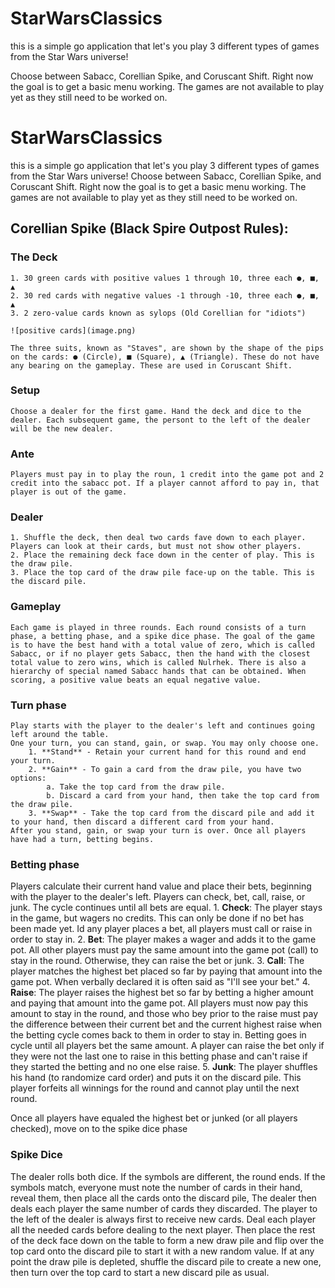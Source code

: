 # StarWarsClassics
<!-- First Created Feb 1st, 2022
     _______.___________.    ___      .______         ____    __    ____  ___      .______          _______.
    /       |           |   /   \     |   _  \        \   \  /  \  /   / /   \     |   _  \        /       |
   |   (----`---|  |----`  /  ^  \    |  |_)  |        \   \/    \/   / /  ^  \    |  |_)  |      |   (----`
    \   \       |  |      /  /_\  \   |      /          \            / /  /_\  \   |      /        \   \    
.----)   |      |  |     /  _____  \  |  |\  \----.      \    /\    / /  _____  \  |  |\  \----.----)   |   
|_______/       |__|    /__/     \__\ | _| `._____|       \__/  \__/ /__/     \__\ | _| `._____|_______/    
           ______  __          ___           _______.     _______. __    ______     _______.                
          /      ||  |        /   \         /       |    /       ||  |  /      |   /       |                
         |  ,----'|  |       /  ^  \       |   (----`   |   (----`|  | |  ,----'  |   (----`                
         |  |     |  |      /  /_\  \       \   \        \   \    |  | |  |        \   \                    
         |  `----.|  `----./  _____  \  .----)   |   .----)   |   |  | |  `----.----)   |                   
          \______||_______/__/     \__\ |_______/    |_______/    |__|  \______|_______/                                   
-->

this is a simple go application that let's you play 3 different types of games from the Star Wars universe!

Choose between Sabacc, Corellian Spike, and Coruscant Shift.
Right now the goal is to get a basic menu working. The games are not available to play yet as they still need to be worked on.

# StarWarsClassics
<!-- First Created Feb 1st, 2022 -->
this is a simple go application that let's you play 3 different types of games from the Star Wars universe!
Choose between Sabacc, Corellian Spike, and Coruscant Shift.
Right now the goal is to get a basic menu working. The games are not available to play yet as they still need to be worked on.
## Corellian Spike (Black Spire Outpost Rules):
### The Deck
    1. 30 green cards with positive values 1 through 10, three each ●, ■, ▲
    2. 30 red cards with negative values -1 through -10, three each ●, ■, ▲
    3. 2 zero-value cards known as sylops (Old Corellian for "idiots")

    ![positive cards](image.png)
    
    The three suits, known as "Staves", are shown by the shape of the pips on the cards: ● (Circle), ■ (Square), ▲ (Triangle). These do not have any bearing on the gameplay. These are used in Coruscant Shift. 
### Setup
    Choose a dealer for the first game. Hand the deck and dice to the dealer. Each subsequent game, the persont to the left of the dealer will be the new dealer.
### Ante
    Players must pay in to play the roun, 1 credit into the game pot and 2 credit into the sabacc pot. If a player cannot afford to pay in, that player is out of the game.
### Dealer
    1. Shuffle the deck, then deal two cards fave down to each player. Players can look at their cards, but must not show other players.
    2. Place the remaining deck face down in the center of play. This is the draw pile.
    3. Place the top card of the draw pile face-up on the table. This is the discard pile.
### Gameplay
    Each game is played in three rounds. Each round consists of a turn phase, a betting phase, and a spike dice phase. The goal of the game is to have the best hand with a total value of zero, which is called Sabacc, or if no player gets Sabacc, then the hand with the closest total value to zero wins, which is called Nulrhek. There is also a hierarchy of special named Sabacc hands that can be obtained. When scoring, a positive value beats an equal negative value.
### Turn phase
    Play starts with the player to the dealer's left and continues going left around the table.
    One your turn, you can stand, gain, or swap. You may only choose one.
        1. **Stand** - Retain your current hand for this round and end your turn.
        2. **Gain** - To gain a card from the draw pile, you have two options:
            a. Take the top card from the draw pile.
            b. Discard a card from your hand, then take the top card from the draw pile.
        3. **Swap** - Take the top card from the discard pile and add it to your hand, then discard a different card from your hand.
    After you stand, gain, or swap your turn is over. Once all players have had a turn, betting begins.
### Betting phase
Players calculate their current hand value and place their bets, beginning with the player to  the dealer's left. Players can check, bet, call, raise, or junk. The cycle continues until all bets are equal.
	1. **Check**: The player stays in the game, but wagers no credits. This can only be done if no bet has been made yet. Id any player places a bet, all players must call or raise in order to stay in.
	2. **Bet**: The player makes a wager and adds it to the game pot. All other players must pay the same amount into the game pot (call) to stay in the round. Otherwise, they can raise the bet or junk. 
	3. **Call**: The player matches the highest bet placed so far by paying that amount into the game pot. When verbally declared it is often said as "I'll see your bet."
	4. **Raise**: The player raises the highest bet so far by betting a higher amount and paying that amount into the game pot. All players must now pay this amount to stay in the round, and those who bey prior to the raise must pay the difference between their current bet and the current highest raise when the betting cycle comes back to them in order to stay in. Betting goes in cycle until all players bet the same amount. A player can raise the bet only if they were not the last one to raise in this betting phase and can't raise if they started the betting and no one else raise.
	5. **Junk**: The player shuffles his hand (to randomize card order) and puts it on the discard pile. This player forfeits all winnings for the round and cannot play until the next round.

Once all players have equaled the highest bet or junked (or all players checked), move on to the spike dice phase

### Spike Dice
The dealer rolls both dice. If the symbols are different, the round ends. If the symbols match, everyone must note the number of cards in their hand, reveal them, then place all the cards onto the discard pile, The dealer then deals each player the same number of cards they discarded. The player to the left of the dealer is always first to receive new cards. Deal each player all the needed cards before dealing to the next player. Then place the rest of the deck face down on the table to form a new draw pile and flip over the top card onto the discard pile to start it with a new random value. If at any point the draw pile is depleted, shuffle the discard pile to create a new one, then turn over the top card to start a new discard pile as usual.